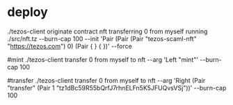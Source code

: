 
# deploy
./tezos-client originate contract nft transferring 0 from myself running ./src/nft.tz --burn-cap 100 --init 'Pair (Pair (Pair "tezos-scaml-nft" "https://tezos.com") 0) (Pair { } { })' --force


#mint
./tezos-client transfer 0 from myself to nft --arg 'Left "mint"' --burn-cap 100


#transfer
./tezos-client transfer 0 from myself to nft --arg 'Right (Pair "transfer" (Pair 1 "tz1dBc59R55bQrfJ7rhnELFn5K5JFUQvsVSj"))' --burn-cap 100
